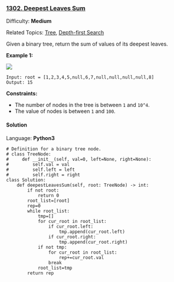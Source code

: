 ### [1302\. Deepest Leaves Sum](https://leetcode.com/problems/deepest-leaves-sum/)

Difficulty: **Medium**  

Related Topics: [Tree](https://leetcode.com/tag/tree/), [Depth-first Search](https://leetcode.com/tag/depth-first-search/)

Given a binary tree, return the sum of values of its deepest leaves.

**Example 1:**

**![](https://assets.leetcode.com/uploads/2019/07/31/1483_ex1.png)**

```
Input: root = [1,2,3,4,5,null,6,7,null,null,null,null,8]
Output: 15
```

**Constraints:**

*   The number of nodes in the tree is between `1` and `10^4`.
*   The value of nodes is between `1` and `100`.


#### Solution

Language: **Python3**

```python3
# Definition for a binary tree node.
# class TreeNode:
#     def __init__(self, val=0, left=None, right=None):
#         self.val = val
#         self.left = left
#         self.right = right
class Solution:
    def deepestLeavesSum(self, root: TreeNode) -> int:
        if not root:
            return 0
        root_list=[root]
        rep=0
        while root_list:
            tmp=[]
            for cur_root in root_list:
                if cur_root.left:
                    tmp.append(cur_root.left)
                if cur_root.right:
                    tmp.append(cur_root.right)
            if not tmp:
                for cur_root in root_list:
                    rep+=cur_root.val
                break
            root_list=tmp
        return rep
            
```